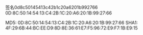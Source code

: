 签名0d8c50145413c42b1c20a6201b992766
0D:8C:50:14:54:13:C4:2B:1C:20:A6:20:1B:99:27:66


 MD5: 0D:8C:50:14:54:13:C4:2B:1C:20:A6:20:1B:99:27:66
 SHA1: 4F:29:6B:44:BC:EE:D9:8D:8E:36:61:E7:F5:96:72:E9:F7:1B:E9:15

